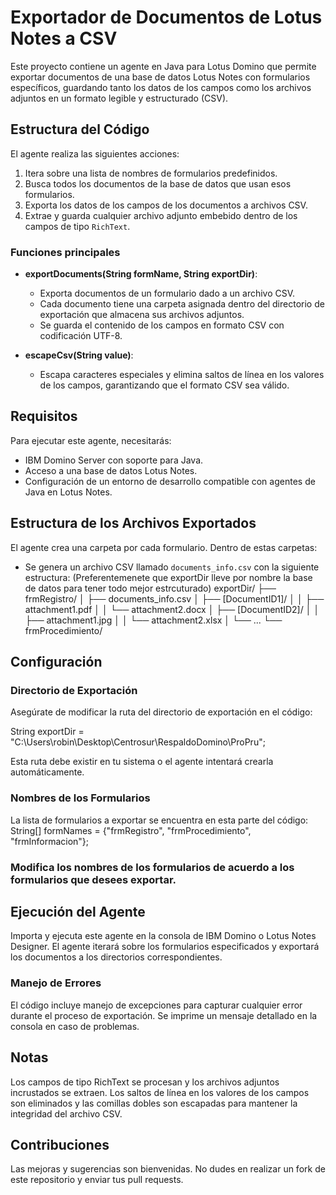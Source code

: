 # Exportador de Documentos de Lotus Notes a CSV

Este proyecto contiene un agente en Java para Lotus Domino que permite exportar documentos de una base de datos Lotus Notes con formularios específicos, guardando tanto los datos de los campos como los archivos adjuntos en un formato legible y estructurado (CSV).

## Estructura del Código

El agente realiza las siguientes acciones:
1. Itera sobre una lista de nombres de formularios predefinidos.
2. Busca todos los documentos de la base de datos que usan esos formularios.
3. Exporta los datos de los campos de los documentos a archivos CSV.
4. Extrae y guarda cualquier archivo adjunto embebido dentro de los campos de tipo `RichText`.

### Funciones principales

- **exportDocuments(String formName, String exportDir)**:
   - Exporta documentos de un formulario dado a un archivo CSV.
   - Cada documento tiene una carpeta asignada dentro del directorio de exportación que almacena sus archivos adjuntos.
   - Se guarda el contenido de los campos en formato CSV con codificación UTF-8.
   
- **escapeCsv(String value)**:
   - Escapa caracteres especiales y elimina saltos de línea en los valores de los campos, garantizando que el formato CSV sea válido.

## Requisitos

Para ejecutar este agente, necesitarás:
- IBM Domino Server con soporte para Java.
- Acceso a una base de datos Lotus Notes.
- Configuración de un entorno de desarrollo compatible con agentes de Java en Lotus Notes.

## Estructura de los Archivos Exportados

El agente crea una carpeta por cada formulario. Dentro de estas carpetas:
- Se genera un archivo CSV llamado `documents_info.csv` con la siguiente estructura:
(Preferentemenete que exportDir lleve por nombre la base de datos para tener todo mejor estrcuturado)
exportDir/ 
├── frmRegistro/ 
│   ├── documents_info.csv 
│   ├── [DocumentID1]/ 
│   │   ├── attachment1.pdf 
│   │   └── attachment2.docx 
│   ├── [DocumentID2]/ 
│   │   ├── attachment1.jpg 
│   │   └── attachment2.xlsx 
│   └── ... 
└── frmProcedimiento/

## Configuración

### Directorio de Exportación

Asegúrate de modificar la ruta del directorio de exportación en el código:

String exportDir = "C:\\Users\\robin\\Desktop\\Centrosur\\RespaldoDomino\\ProPru";

Esta ruta debe existir en tu sistema o el agente intentará crearla automáticamente.

### Nombres de los Formularios

La lista de formularios a exportar se encuentra en esta parte del código:
String[] formNames = {"frmRegistro", "frmProcedimiento", "frmInformacion"};


### Modifica los nombres de los formularios de acuerdo a los formularios que desees exportar.

## Ejecución del Agente

Importa y ejecuta este agente en la consola de IBM Domino o Lotus Notes Designer.
El agente iterará sobre los formularios especificados y exportará los documentos a los directorios correspondientes.

### Manejo de Errores

El código incluye manejo de excepciones para capturar cualquier error durante el proceso de exportación. Se imprime un mensaje detallado en la consola en caso de problemas.

## Notas

Los campos de tipo RichText se procesan y los archivos adjuntos incrustados se extraen.
Los saltos de línea en los valores de los campos son eliminados y las comillas dobles son escapadas para mantener la integridad del archivo CSV.

## Contribuciones

Las mejoras y sugerencias son bienvenidas. No dudes en realizar un fork de este repositorio y enviar tus pull requests.